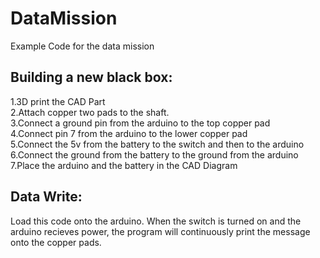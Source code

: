 # DataMission
Example Code for the data mission

## Building a new black box: 
1.3D print the CAD Part<br/>
2.Attach copper two pads to the shaft.<br/>
3.Connect a ground pin from the arduino to the top copper pad<br/>
4.Connect pin 7 from the arduino to the lower copper pad<br/>
5.Connect the 5v from the battery to the switch and then to the arduino<br/>
6.Connect the ground from the battery to the ground from the arduino<br/>
7.Place the arduino and the battery in the CAD Diagram<br/>

## Data Write:
Load this code onto the arduino. When the switch is turned on and the arduino recieves power, the program will continuously print the message onto the copper pads.
